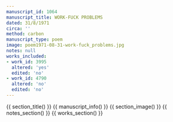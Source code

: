 ```yaml
---
manuscript_id: 1064
manuscript_title: WORK-FUCK PROBLEMS
dated: 31/8/1971
circa: ''
method: carbon
manuscript_type: poem
image: poem1971-08-31-work-fuck_problems.jpg
notes: null
works_included:
- work_id: 3995
  altered: 'yes'
  edited: 'no'
- work_id: 4790
  altered: 'no'
  edited: 'no'
---
```


{{ section_title() }}
{{ manuscript_info() }}
{{ section_image() }}
{{ notes_section() }}
{{ works_section() }}
